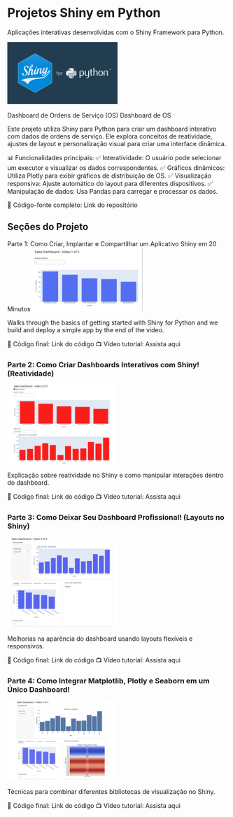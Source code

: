 # Projetos Shiny em Python
Aplicações interativas desenvolvidas com o Shiny Framework para Python.

<img src='./assets/shiny.jpeg' width=50%>

Dashboard de Ordens de Serviço (OS)
Dashboard de OS

Este projeto utiliza Shiny para Python para criar um dashboard interativo com dados de ordens de serviço. Ele explora conceitos de reatividade, ajustes de layout e personalização visual para criar uma interface dinâmica.

📊 Funcionalidades principais:
✅ Interatividade: O usuário pode selecionar um executor e visualizar os dados correspondentes. ✅ Gráficos dinâmicos: Utiliza Plotly para exibir gráficos de distribuição de OS. ✅ Visualização responsiva: Ajuste automático do layout para diferentes dispositivos. ✅ Manipulação de dados: Usa Pandas para carregar e processar os dados.

🔹 Código-fonte completo: Link do repositório

## Seções do Projeto
Parte 1: Como Criar, Implantar e Compartilhar um Aplicativo Shiny em 20 Minutos
<img src='./assets/video1.png' width=50%>

Walks through the basics of getting started with Shiny for Python and we build and deploy a simple app by the end of the video.

🔹 Código final: Link do código 📺 Vídeo tutorial: Assista aqui

### Parte 2: Como Criar Dashboards Interativos com Shiny! (Reatividade)
<img src='./assets/video2.png' width=50%>

Explicação sobre reatividade no Shiny e como manipular interações dentro do dashboard.

🔹 Código final: Link do código 📺 Vídeo tutorial: Assista aqui

### Parte 3: Como Deixar Seu Dashboard Profissional! (Layouts no Shiny)
<img src='./assets/video3.png' width=50%>

Melhorias na aparência do dashboard usando layouts flexíveis e responsivos.

🔹 Código final: Link do código 📺 Vídeo tutorial: Assista aqui

### Parte 4: Como Integrar Matplotlib, Plotly e Seaborn em um Único Dashboard!
<img src='./assets/video4.png' width=50%>

Técnicas para combinar diferentes bibliotecas de visualização no Shiny.

🔹 Código final: Link do código 📺 Vídeo tutorial: Assista aqui
